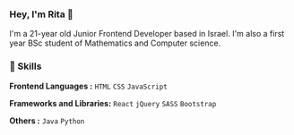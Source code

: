 ### Hey, I'm Rita 👋

I'm a 21-year old Junior Frontend Developer based in Israel. I'm also a first year BSc student of Mathematics and Computer science.

### :hammer: Skills
**Frontend Languages :** `HTML` `CSS` `JavaScript`

**Frameworks and Libraries:** `React` `jQuery` `SASS` `Bootstrap`

**Others :** `Java` `Python` 


